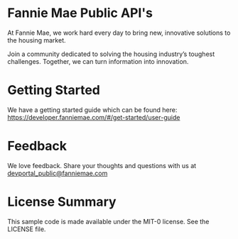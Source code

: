 # Fannie Mae Public API's 

At Fannie Mae, we work hard every day to bring new, innovative solutions to the housing market.

Join a community dedicated to solving the housing industry’s toughest challenges. Together, we can turn information into innovation.

# Getting Started
We have a getting started guide which can be found here: https://developer.fanniemae.com/#/get-started/user-guide

# Feedback
We love feedback. Share your thoughts and questions with us at devportal_public@fanniemae.com

# License Summary
This sample code is made available under the MIT-0 license. See the LICENSE file.
